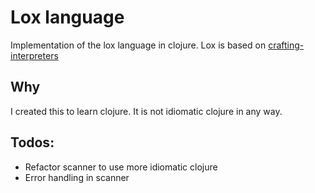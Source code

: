 # Lox language
Implementation of the lox language in clojure. Lox is based on
[crafting-interpreters](https://www.craftinginterpreters.com/)

## Why
I created this to learn clojure.
It is not idiomatic clojure in any way.

## Todos:
* Refactor scanner to use more idiomatic clojure
* Error handling in scanner